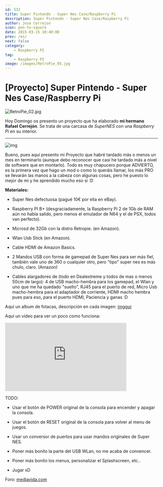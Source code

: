 ```yaml
---
id: 532
title: Super Pintendo - Super Nes Case/Raspberry Pi
description: Super Pintendo - Super Nes Case/Raspberry Pi
author: Jose Cerrejon
icon: pen-to-square
date: 2015-03-15 10:40:00
prev: /es/
next: false
category:
    - Raspberry PI
tag:
    - Raspberry PI
image: /images/RetroPie_05.jpg
---
```


# [Proyecto] Super Pintendo - Super Nes Case/Raspberry Pi

![RetroPie_02.jpg](/images/RetroPie_05.jpg)

Hoy Domingo os presento un proyecto que ha elaborado **mi hermano Rafael Cerrejón**. Se trata de una carcasa de _SuperNES_ con una _Raspberry Pi_ en su interior.

---

![img](https://blog.petrockblock.com/wp-content/uploads/2014/07/theming_system.jpg)

Bueno, pues aquí presento mi Proyecto que habré tardado más o menos un mes en terminarlo (aunque debo reconocer que casi he tardado más a nivel de software que en montarlo).
Todo es muy chapucero porque ADVIERTO, es la primera vez que hago un mod o como lo queráis llamar, los más PRO se llevarán las manos a la cabeza con algunas cosas, pero he puesto lo mejor de mi y he aprendido mucho eso si :D

**Materiales:**

-   Super Nes defectuosa (pagué 10€ por ella en eBay).

-   Raspberry PI B+ (desgraciadamente, la Raspberry Pi 2 de 1Gb de RAM aún no había salido, pero menos el emulador de N64 y el de PSX, todos van perfecto).

-   Microsd de 32Gb con la distro Retropie. (en Amazon).

-   Wlan Usb Stick (en Amazon).

-   Cable HDMI de Amazon Basics.

-   2 Mandos USB con forma de gamepad de Super Nes para ser más fiel, también vale uno de 360 o cualquier otro, pero "tipo" super nes es más chulo, claro. (Amazon)

-   Cables alargadores de (todo en Dealextreme y todos de mas o menos 50cm de largo):
    4 de USB macho-hembra para los gamepad, el Wlan y uno que me ha quedado "suelto", RJ45 para el puerto de red, Micro Usb macho-hembra para el adaptador de corriente, HDMI macho hembra pues para eso, para el puerto HDMI, Paciencia y ganas :D

Aquí un album de fotacas, descripción en cada imagen: [imggur](https://imgur.com/a/9IpZ7)

Aquí un vídeo para ver un poco como funciona:

<iframe width="400" height="225" src="https://www.youtube.com/embed/pDHATX6O21Q?rel=0" frameborder="0" allowfullscreen></iframe>

TODO:

-   Usar el botón de POWER original de la consola para encender y apagar la consola.

-   Usar el botón de RESET original de la consola para volver al menu de juegos.

-   Usar un conversor de puertos para usar mandos originales de Super NES.

-   Poner más bonito la parte del USB WLan, no me acaba de convencer.

-   Poner más bonito los menus, personalizar el Splashscreen, etc..

-   Jugar xD

Foro: [mediavida.com](https://www.mediavida.com/foro/hard-soft/proyecto-super-pintendo-super-nes-caseraspberry-pi-531787)
